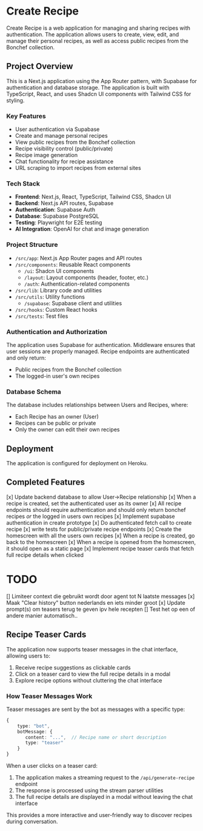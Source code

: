 # Create Recipe

Create Recipe is a web application for managing and sharing recipes with authentication. The application allows users to create, view, edit, and manage their personal recipes, as well as access public recipes from the Bonchef collection.

## Project Overview

This is a Next.js application using the App Router pattern, with Supabase for authentication and database storage. The application is built with TypeScript, React, and uses Shadcn UI components with Tailwind CSS for styling.

### Key Features

- User authentication via Supabase
- Create and manage personal recipes
- View public recipes from the Bonchef collection
- Recipe visibility control (public/private)
- Recipe image generation
- Chat functionality for recipe assistance
- URL scraping to import recipes from external sites

### Tech Stack

- **Frontend**: Next.js, React, TypeScript, Tailwind CSS, Shadcn UI
- **Backend**: Next.js API routes, Supabase
- **Authentication**: Supabase Auth
- **Database**: Supabase PostgreSQL
- **Testing**: Playwright for E2E testing
- **AI Integration**: OpenAI for chat and image generation

### Project Structure

- `/src/app`: Next.js App Router pages and API routes
- `/src/components`: Reusable React components
  - `/ui`: Shadcn UI components
  - `/layout`: Layout components (header, footer, etc.)
  - `/auth`: Authentication-related components
- `/src/lib`: Library code and utilities
- `/src/utils`: Utility functions
  - `/supabase`: Supabase client and utilities
- `/src/hooks`: Custom React hooks
- `/src/tests`: Test files

### Authentication and Authorization

The application uses Supabase for authentication. Middleware ensures that user sessions are properly managed. Recipe endpoints are authenticated and only return:
- Public recipes from the Bonchef collection
- The logged-in user's own recipes

### Database Schema

The database includes relationships between Users and Recipes, where:
- Each Recipe has an owner (User)
- Recipes can be public or private
- Only the owner can edit their own recipes

## Deployment

The application is configured for deployment on Heroku.

## Completed Features

[x] Update backend database to allow User->Recipe relationship
[x] When a recipe is created, set the authenticated user as its owner
[x] All recipe endpoints should require authentication and should only return bonchef recipes _or_ the logged in users own recipes
[x] Implement supabase authentication in create prototype
[x] Do authenticated fetch call to create recipe
[x] write tests for public/private recipe endpoints
[x] Create the homescreen with all the users own recipes
[x] When a recipe is created, go back to the homescreen
[x] When a recipe is opened from the homescreen, it should open as a static page
[x] Implement recipe teaser cards that fetch full recipe details when clicked

# TODO

[] Limiteer context die gebruikt wordt door agent tot N laatste messages
[x] Maak "Clear history" button nederlands en iets minder groot
[x] Update prompt(s) om teasers terug te geven ipv hele recepten
[] Test het op een of andere manier automatisch..

## Recipe Teaser Cards

The application now supports teaser messages in the chat interface, allowing users to:

1. Receive recipe suggestions as clickable cards
2. Click on a teaser card to view the full recipe details in a modal
3. Explore recipe options without cluttering the chat interface

### How Teaser Messages Work

Teaser messages are sent by the bot as messages with a specific type:

```typescript
{
    type: "bot",
    botMessage: {
       content: "...",  // Recipe name or short description
       type: "teaser"
    }
}
```

When a user clicks on a teaser card:
1. The application makes a streaming request to the `/api/generate-recipe` endpoint
2. The response is processed using the stream parser utilities
3. The full recipe details are displayed in a modal without leaving the chat interface

This provides a more interactive and user-friendly way to discover recipes during conversation.